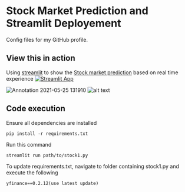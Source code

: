 # Stock Market Prediction and Streamlit Deployement
Config files for my GitHub profile.
## View this in action

Using [streamlit](https://streamlit.io) to show the [Stock market prediction](https://c19sitdash.azurewebsites.net/) based on real time experience [![Streamlit App](https://static.streamlit.io/badges/streamlit_badge_black_white.svg)](https://muthu2312-stock-deployment-stock-prediction-wv6nnq.streamlit.app/)

![Annotation 2021-05-25 131910](http://url/to/img.png)
![alt text](http://url/to/img.png?raw=true)

## Code execution

Ensure all dependencies are installed

```console
pip install -r requirements.txt
```

Run this command

```console
streamlit run path/to/stock1.py
```

To update requirements.txt, navigate to folder containing stock1.py and execute the following

```console
yfinance==0.2.12(use latest update) 
```
